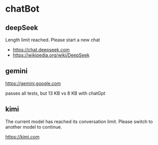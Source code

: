 # chatBot

## deepSeek

Length limit reached. Please start a new chat

- https://chat.deepseek.com
- https://wikipedia.org/wiki/DeepSeek

## gemini

https://gemini.google.com

passes all tests, but 13 KB vs 8 KB with chatGpt

## kimi

The current model has reached its conversation limit. Please switch to another
model to continue.

https://kimi.com
